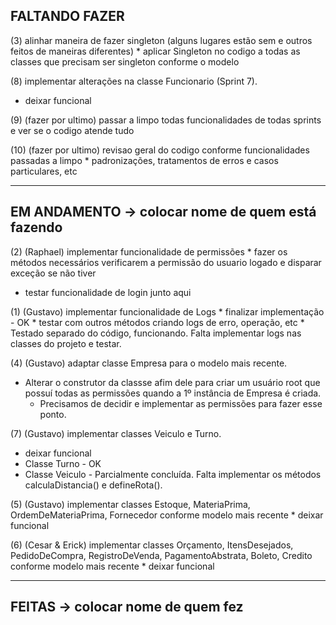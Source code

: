 ## FALTANDO FAZER

(3) alinhar maneira de fazer singleton (alguns lugares estão sem e outros feitos de maneiras diferentes)
	* aplicar Singleton no codigo a todas as classes que precisam ser singleton conforme o modelo

(8) implementar alterações na classe Funcionario (Sprint 7).
  * deixar funcional

(9) (fazer por ultimo) passar a limpo todas funcionalidades de todas sprints e ver se o codigo atende tudo

(10) (fazer por ultimo) revisao geral do codigo conforme funcionalidades passadas a limpo
	* padronizações, tratamentos de erros e casos particulares, etc

----------------------------------------------------------------------


## EM ANDAMENTO -> colocar nome de quem está fazendo

(2) (Raphael) implementar funcionalidade de permissões
	* fazer os métodos necessários verificarem a permissão do usuario logado e disparar
	exceção se não tiver
  * testar funcionalidade de login junto aqui

(1) (Gustavo) implementar funcionalidade de Logs
	* finalizar implementação - OK
	* testar com outros métodos criando logs de erro, operação, etc
     * Testado separado do código, funcionando. Falta implementar logs nas classes do projeto e testar.

(4) (Gustavo) adaptar classe Empresa para o modelo mais recente.
  * Alterar o construtor da classse afim dele para criar um usuário root que possuí todas as permissões quando a 1º instância de Empresa é criada.
    * Precisamos de decidir e implementar as permissões para fazer esse ponto.

(7) (Gustavo) implementar classes Veiculo e Turno.
  * deixar funcional
  * Classe Turno - OK
  * Classe Veiculo - Parcialmente concluída. Falta implementar os métodos calculaDistancia() e defineRota().

(5) (Gustavo) implementar classes Estoque, MateriaPrima, OrdemDeMateriaPrima, Fornecedor conforme modelo mais recente
	* deixar funcional

(6) (Cesar & Erick) implementar classes Orçamento, ItensDesejados, PedidoDeCompra, RegistroDeVenda, PagamentoAbstrata, Boleto, Credito conforme modelo mais recente
	* deixar funcional

----------------------------------------------------------------------

## FEITAS -> colocar nome de quem fez

